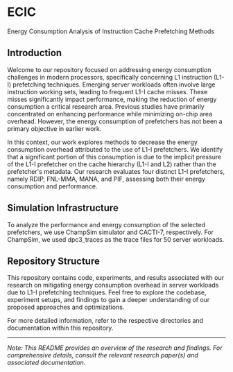 # ECIC
Energy Consumption Analysis of Instruction Cache Prefetching Methods

## Introduction

Welcome to our repository focused on addressing energy consumption challenges in modern processors, specifically concerning L1 instruction (L1-I) prefetching techniques. Emerging server workloads often involve large instruction working sets, leading to frequent L1-I cache misses. These misses significantly impact performance, making the reduction of energy consumption a critical research area. Previous studies have primarily concentrated on enhancing performance while minimizing on-chip area overhead. However, the energy consumption of prefetchers has not been a primary objective in earlier work.

In this context, our work explores methods to decrease the energy consumption overhead attributed to the use of L1-I prefetchers. We identify that a significant portion of this consumption is due to the implicit pressure of the L1-I prefetcher on the cache hierarchy (L1-I and L2) rather than the prefetcher's metadata. Our research evaluates four distinct L1-I prefetchers, namely RDIP, FNL-MMA, MANA, and PIF, assessing both their energy consumption and performance.

## Simulation Infrastructure

To analyze the performance and energy consumption of the selected prefetchers, we use ChampSim simulator and CACTI-7, respectively. For ChampSim, we used dpc3_traces as the trace files for 50 server workloads.

## Repository Structure

This repository contains code, experiments, and results associated with our research on mitigating energy consumption overhead in server workloads due to L1-I prefetching techniques. Feel free to explore the codebase, experiment setups, and findings to gain a deeper understanding of our proposed approaches and optimizations.

For more detailed information, refer to the respective directories and documentation within this repository.

---

*Note: This README provides an overview of the research and findings. For comprehensive details, consult the relevant research paper(s) and associated documentation.*
